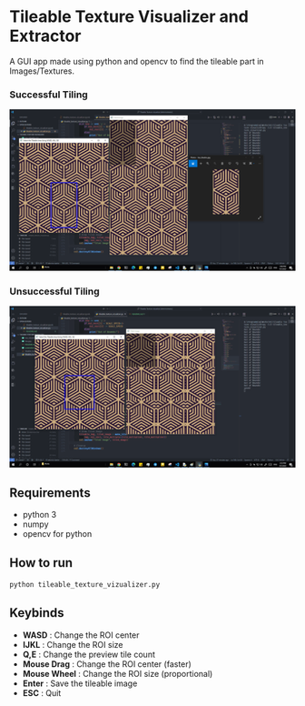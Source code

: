 # Tileable Texture Visualizer and Extractor

A GUI app made using python and opencv to find the tileable part in Images/Textures.

### Successful Tiling
![Screenshot Success](screenshot1.png)

### Unsuccessful Tiling
![Screenshot Failed](screenshot2.png)

## Requirements

- python 3
- numpy
- opencv for python

## How to run

```bash
python tileable_texture_vizualizer.py
```

## Keybinds

- **WASD** : Change the ROI center
- **IJKL** : Change the ROI size
- **Q,E** : Change the preview tile count
- **Mouse Drag** : Change the ROI center (faster)
- **Mouse Wheel** : Change the ROI size (proportional)
- **Enter** : Save the tileable image
- **ESC** : Quit
